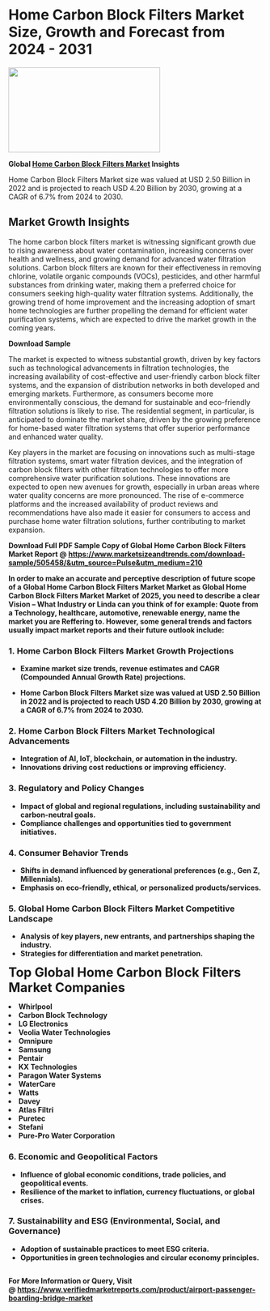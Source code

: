 <H1>Home Carbon Block Filters Market Size, Growth and Forecast from 2024 - 2031</H1><img class="aligncenter size-medium wp-image-584254" src="https://thirdeyenews.in/wp-content/uploads/2024/09/Global-Market-Research-300x168.jpeg" alt="" width="300" height="168" /><p><strong>Global&nbsp;<a href="https://www.marketsizeandtrends.com/download-sample/505458/&amp;utm_source=Pulse&amp;utm_medium=210">Home Carbon Block Filters Market</a> Insights</strong></p><p>Home Carbon Block Filters Market size was valued at USD 2.50 Billion in 2022 and is projected to reach USD 4.20 Billion by 2030, growing at a CAGR of 6.7% from 2024 to 2030.</p><p><h2>Market Growth Insights</h2> <p>The home carbon block filters market is witnessing significant growth due to rising awareness about water contamination, increasing concerns over health and wellness, and growing demand for advanced water filtration solutions. Carbon block filters are known for their effectiveness in removing chlorine, volatile organic compounds (VOCs), pesticides, and other harmful substances from drinking water, making them a preferred choice for consumers seeking high-quality water filtration systems. Additionally, the growing trend of home improvement and the increasing adoption of smart home technologies are further propelling the demand for efficient water purification systems, which are expected to drive the market growth in the coming years.</p> <p><strong>Download Sample</strong></p> <p>The market is expected to witness substantial growth, driven by key factors such as technological advancements in filtration technologies, the increasing availability of cost-effective and user-friendly carbon block filter systems, and the expansion of distribution networks in both developed and emerging markets. Furthermore, as consumers become more environmentally conscious, the demand for sustainable and eco-friendly filtration solutions is likely to rise. The residential segment, in particular, is anticipated to dominate the market share, driven by the growing preference for home-based water filtration systems that offer superior performance and enhanced water quality.</p> <p>Key players in the market are focusing on innovations such as multi-stage filtration systems, smart water filtration devices, and the integration of carbon block filters with other filtration technologies to offer more comprehensive water purification solutions. These innovations are expected to open new avenues for growth, especially in urban areas where water quality concerns are more pronounced. The rise of e-commerce platforms and the increased availability of product reviews and recommendations have also made it easier for consumers to access and purchase home water filtration solutions, further contributing to market expansion.</p> <p><strong></p><p><span class=""><strong>Download Full PDF Sample Copy of Global Home Carbon Block Filters Market Report</strong> @ <a href="https://www.marketsizeandtrends.com/download-sample/505458/&amp;utm_source=Pulse&amp;utm_medium=210" target="_blank">https://www.marketsizeandtrends.com/download-sample/505458/&amp;utm_source=Pulse&amp;utm_medium=210</a></span></p><p>In order to make an accurate and perceptive description of future scope of a Global&nbsp;Home Carbon Block Filters Market Market as Global&nbsp;Home Carbon Block Filters Market Market of 2025, you need to describe a clear Vision &ndash; What Industry or Linda can you think of for example: Quote from a Technology, healthcare, automotive, renewable energy, name the market you are Reffering to. However, some general trends and factors usually impact market reports and their future outlook include:</p><h3>1.&nbsp;<strong>Home Carbon Block Filters Market Growth Projections</strong></h3><ul><li>Examine market size trends, revenue estimates and CAGR (Compounded Annual Growth Rate) projections.</li><li><p>Home Carbon Block Filters Market size was valued at USD 2.50 Billion in 2022 and is projected to reach USD 4.20 Billion by 2030, growing at a CAGR of 6.7% from 2024 to 2030.</p></li></ul><h3>2.&nbsp;<strong>Home Carbon Block Filters Market Technological Advancements</strong></h3><ul><li>Integration of AI, IoT, blockchain, or automation in the industry.</li><li>Innovations driving cost reductions or improving efficiency.</li></ul><h3>3.&nbsp;<strong>Regulatory and Policy Changes</strong></h3><ul><li>Impact of global and regional regulations, including sustainability and carbon-neutral goals.</li><li>Compliance challenges and opportunities tied to government initiatives.</li></ul><h3>4.&nbsp;<strong>Consumer Behavior Trends</strong></h3><ul><li>Shifts in demand influenced by generational preferences (e.g., Gen Z, Millennials).</li><li>Emphasis on eco-friendly, ethical, or personalized products/services.</li></ul><h3>5.&nbsp;<strong>Global Home Carbon Block Filters Market Competitive Landscape</strong></h3><ul><li>Analysis of key players, new entrants, and partnerships shaping the industry.</li><li>Strategies for differentiation and market penetration.</li></ul><p data-pm-slice="1 1 []"><span style="color: inherit; font-family: inherit; font-size: 25px;">Top Global Home Carbon Block Filters Market Companies</span></p><div class="" data-test-id=""><p><li>Whirlpool</li><li> Carbon Block Technology</li><li> LG Electronics</li><li> Veolia Water Technologies</li><li> Omnipure</li><li> Samsung</li><li> Pentair</li><li> KX Technologies</li><li> Paragon Water Systems</li><li> WaterCare</li><li> Watts</li><li> Davey</li><li> Atlas Filtri</li><li> Puretec</li><li> Stefani</li><li> Pure-Pro Water Corporation</li></p></div><h3>6.&nbsp;<strong>Economic and Geopolitical Factors</strong></h3><ul><li>Influence of global economic conditions, trade policies, and geopolitical events.</li><li>Resilience of the market to inflation, currency fluctuations, or global crises.</li></ul><h3>7.&nbsp;<strong>Sustainability and ESG (Environmental, Social, and Governance)</strong></h3><ul><li>Adoption of sustainable practices to meet ESG criteria.</li><li>Opportunities in green technologies and circular economy principles.</li></ul><h2><strong style="font-size: 14px;">For More Information or Query, Visit @&nbsp;</strong><a style="background-color: #ffffff; font-size: 14px;" href="https://www.marketsizeandtrends.com/report/home-carbon-block-filters-market/" target="_blank">https://www.verifiedmarketreports.com/product/airport-passenger-boarding-bridge-market</a></h2>
